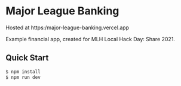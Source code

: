 # Major League Banking

Hosted at https:/major-league-banking.vercel.app

Example financial app, created for MLH Local Hack Day: Share 2021.

## Quick Start

```bash
$ npm install
$ npm run dev
```
